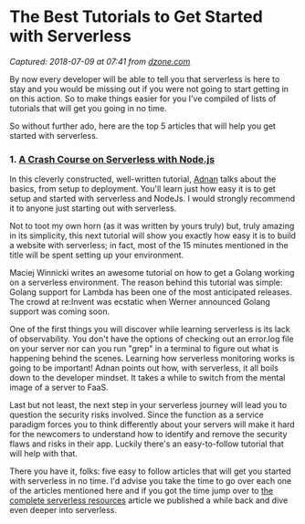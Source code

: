 # The Best Tutorials to Get Started with Serverless

_Captured: 2018-07-09 at 07:41 from [dzone.com](https://dzone.com/articles/the-best-tutorials-to-get-started-with-serverless?edition=385213&utm_source=Daily%20Digest&utm_medium=email&utm_campaign=Daily%20Digest%202018-07-08)_

By now every developer will be able to tell you that serverless is here to stay and you would be missing out if you were not going to start getting in on this action. So to make things easier for you I've compiled of lists of tutorials that will get you going in no time.

So without further ado, here are the top 5 articles that will help you get started with serverless.

### 1\. [A Crash Course on Serverless with Node.js](https://hackernoon.com/a-crash-course-on-serverless-with-node-js-632b37d58b44)

In this cleverly constructed, well-written tutorial, [Adnan](https://twitter.com/adnanrahic) talks about the basics, from setup to deployment. You'll learn just how easy it is to get setup and started with serverless and NodeJs. I would strongly recommend it to anyone just starting out with serverless.

Not to toot my own horn (as it was written by yours truly) but, truly amazing in its simplicity, this next tutorial will show you exactly how easy it is to build a website with serverless; in fact, most of the 15 minutes mentioned in the title will be spent setting up your environment.

Maciej Winnicki writes an awesome tutorial on how to get a Golang working on a serverless environment. The reason behind this tutorial was simple: Golang support for Lambda has been one of the most anticipated releases. The crowd at re:Invent was ecstatic when Werner announced Golang support was coming soon.

One of the first things you will discover while learning serverless is its lack of observability. You don't have the options of checking out an error.log file on your server nor can you run "grep" in a terminal to figure out what is happening behind the scenes. Learning how serverless monitoring works is going to be important! Adnan points out how, with serverless, it all boils down to the developer mindset. It takes a while to switch from the mental image of a server to FaaS.

Last but not least, the next step in your serverless journey will lead you to question the security risks involved. Since the function as a service paradigm forces you to think differently about your servers will make it hard for the newcomers to understand how to identify and remove the security flaws and risks in their app. Luckily there's an easy-to-follow tutorial that will help with that.

There you have it, folks: five easy to follow articles that will get you started with serverless in no time. I'd advise you take the time to go over each one of the articles mentioned here and if you got the time jump over to [the complete serverless resources](https://dashbird.io/blog/the-complete-serverless-resources-collection/) article we published a while back and dive even deeper into serverless.
